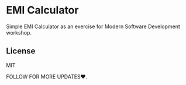 # EMI Calculator

Simple EMI Calculator as an exercise for Modern Software Development workshop.


## License

MIT

FOLLOW FOR MORE UPDATES❤️.
